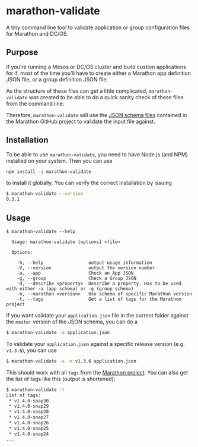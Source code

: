 # marathon-validate

A tiny command line tool to validate application or group configuration files for Marathon and DC/OS.
 
## Purpose

If you're running a Mesos or DC/OS cluster and build custom applications for if, most of the time you'll have to create either a Marathon app definition JSON file, or a group definition JSON file.

As the structure of these files can get a little complicated, `marathon-validate` was created to be able to do a quick sanity check of these files from the command line.

Therefore, `marathon-validate` will use the [JSON schema files](https://github.com/mesosphere/marathon/tree/master/docs/docs/rest-api/public/api/v2/schema) contained in the Marathon GitHub project to validate the input file against.

## Installation

To be able to use `marathon-validate`, you need to have Node.js (and NPM) installed on your system. Then you can use

```bash
npm install -g marathon-validate
```

to install it globally. You can verify the correct installation by issuing 

```bash
$ marathon-validate --version
0.3.1
```

## Usage

```
$ marathon-validate --help

  Usage: marathon-validate [options] <file>

  Options:

    -h, --help                 output usage information
    -V, --version              output the version number
    -a, --app                  Check an App JSON
    -g, --group                Check a Group JSON
    -d, --describe <property>  Describe a property. Has to be used with either -a (app schema) or -g (group schema)
    -m, --marathon <version>   Use schema of specific Marathon version
    -t, --tags                 Get a list of tags for the Marathon project
```

If you want validate your `application.json` file in the current folder against the `master` version of the JSON schema, you can do a 

```bash
$ marathon-validate -a application.json
```

To validate your `application.json` against a specific release version (e.g. `v1.3.6`), you can use

```bash
$ marathon-validate -a -m v1.3.6 application.json
```

This should work with all `tags` from the [Marathon project](https://api.github.com/repos/mesosphere/marathon/tags). You can also get the list of tags like this (output is shortened):

```bash
$ marathon-validate -t
List of tags:
 * v1.4.0-snap30
 * v1.4.0-snap29
 * v1.4.0-snap28
 * v1.4.0-snap27
 * v1.4.0-snap26
 * v1.4.0-snap25
 * v1.4.0-snap24
...
```
